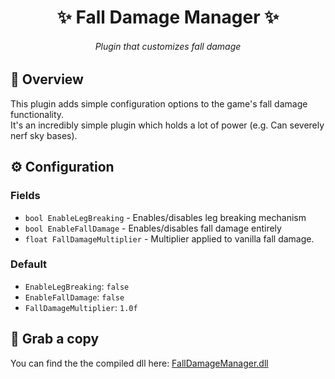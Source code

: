 <h1 align="center">✨ Fall Damage Manager ✨</h1>

<h6 align="center"><em>Plugin that customizes fall damage</em></h6>

## 📝 Overview
This plugin adds simple configuration options to the game's fall damage functionality.
<br>
It's an incredibly simple plugin which holds a lot of power (e.g. Can severely nerf sky bases).

## ⚙ Configuration

### Fields
- `bool EnableLegBreaking` - Enables/disables leg breaking mechanism
- `bool EnableFallDamage` - Enables/disables fall damage entirely
- `float FallDamageMultiplier` - Multiplier applied to vanilla fall damage.

### Default
- `EnableLegBreaking`: `false`
- `EnableFallDamage`: `false`
- `FallDamageMultiplier`: `1.0f`

## 💾 Grab a copy
You can find the the compiled dll here: [FallDamageManager.dll](../Plugins/FallDamageManager/bin/FallDamageManager.dll)
